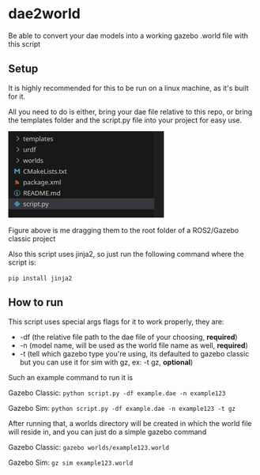 # dae2world 
 Be able to convert your dae models into a working gazebo .world file with this script

## Setup

It is highly recommended for this to be run on a linux machine, as it's built for it.

All you need to do is either, bring your dae file relative to this repo, or bring the templates folder and the script.py file into your project for easy use.

![moving files/directory to a project](./images/Screenshot_20250430_110231.png)

Figure above is me dragging them to the root folder of a ROS2/Gazebo classic project

Also this script uses jinja2, so just run the following command where the script is:

`pip install jinja2`


## How to run

This script uses special args flags for it to work properly, they are:

- -df (the relative file path to the dae file of your choosing, **required**)
- -n (model name, will be used as the world file name as well, **required**)
- -t (tell which gazebo type you're using, its defaulted to gazebo classic but you can use it for sim with gz, ex: -t gz, **optional**)

Such an example command to run it is

Gazebo Classic:
`python script.py -df example.dae -n example123`

Gazebo Sim:
`python script.py -df example.dae -n example123 -t gz`

After running that, a worlds directory will be created in which the world file will reside in, and you can just do a simple gazebo command

Gazebo Classic: 
`gazebo worlds/example123.world`

Gazebo Sim: `gz sim example123.world`

